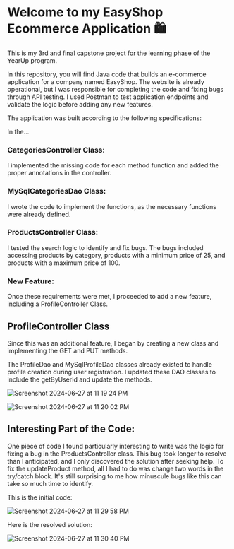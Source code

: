 # Welcome to my EasyShop Ecommerce Application 🛍️ 

This is my 3rd and final capstone project for the learning phase of the YearUp program. 

In this repository, you will find Java code that builds an e-commerce application for a company named EasyShop. The website is already operational, but I was responsible for completing the code and fixing bugs through API testing. I used Postman to test application endpoints and validate the logic before adding any new features.

The application was built according to the following specifications:

In the…
### CategoriesController Class:
I implemented the missing code for each method function and added the proper annotations in the controller.

### MySqlCategoriesDao Class:
I wrote the code to implement the functions, as the necessary functions were already defined.

### ProductsController Class:
I tested the search logic to identify and fix bugs. The bugs included accessing products by category, products with a minimum price of 25, and products with a maximum price of 100.

### New Feature:
Once these requirements were met, I proceeded to add a new feature, including a ProfileController Class.

## ProfileController Class
Since this was an additional feature, I began by creating a new class and implementing the GET and PUT methods. 

The ProfileDao and MySqlProfileDao classes already existed to handle profile creation during user registration. I updated these DAO classes to include the getByUserId and update the methods. 

![Screenshot 2024-06-27 at 11 19 24 PM](https://github.com/Flour510/EasyShop-Ecommerce-Application/assets/99916123/6cc56da4-415b-4487-bf30-43c4195bc284)

![Screenshot 2024-06-27 at 11 20 02 PM](https://github.com/Flour510/EasyShop-Ecommerce-Application/assets/99916123/58c40fca-f89f-424d-9dae-a0997c86f44d)

## Interesting Part of the Code:
One piece of code I found particularly interesting to write was the logic for fixing a bug in the ProductsController class. This bug took longer to resolve than I anticipated, and I only discovered the solution after seeking help. To fix the updateProduct method, all I had to do was change two words in the try/catch block. It's still surprising to me how minuscule bugs like this can take so much time to identify.  

This is the initial code:

![Screenshot 2024-06-27 at 11 29 58 PM](https://github.com/Flour510/EasyShop-Ecommerce-Application/assets/99916123/a7dd37d1-19c6-429e-8976-40f03473b2cd)

Here is the resolved solution:

![Screenshot 2024-06-27 at 11 30 40 PM](https://github.com/Flour510/EasyShop-Ecommerce-Application/assets/99916123/abb25db6-c83c-4a6b-8b6e-5de7cb8d6ce2)


